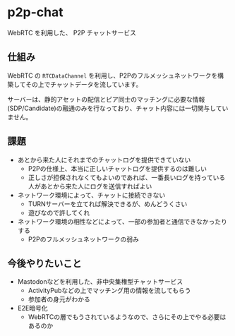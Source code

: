 # p2p-chat

WebRTC を利用した、 P2P チャットサービス

## 仕組み

WebRTC の `RTCDataChannel` を利用し、P2Pのフルメッシュネットワークを構築してその上でチャットデータを流しています。

サーバーは、静的アセットの配信とピア同士のマッチングに必要な情報(SDP/Candidate)の融通のみを行なっており、チャット内容には一切関与していません。

## 課題

- あとから来た人にそれまでのチャットログを提供できていない
  - P2Pの仕様上、本当に正しいチャットログを提供するのは難しい
  - 正しさが担保されなくてもよいのであれば、一番長いログを持っている人があとから来た人にログを送信すればよい
- ネットワーク環境によって、チャットに接続できない
  - TURNサーバーを立てれば解決できるが、めんどうくさい
  - 遊びなので許してくれ
- ネットワーク環境の相性などによって、一部の参加者と通信できなかったりする
  - P2Pのフルメッシュネットワークの弱み

## 今後やりたいこと

- Mastodonなどを利用した、非中央集権型チャットサービス
  - ActivityPubなどの上でマッチング用の情報を流してもらう
  - 参加者の身元がわかる
- E2E暗号化
  - WebRTCの層でもうされているようなので、さらにその上でやる必要はあるのか
